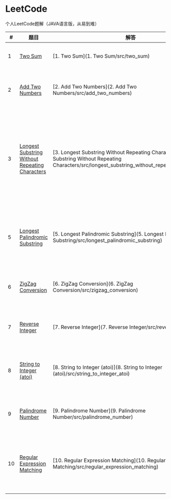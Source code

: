 # LeetCode

个人LeetCode题解（JAVA语言版，从易到难）

| # | 题目 | 解答 | 难度 | 思考 |
|---| ---- | ---- | ---- | ---- |
|1|[Two Sum](https://leetcode.com/problems/two-sum)|[1. Two Sum](1. Two Sum/src/two_sum)|Easy|[1.Two Sum](1. Two Sum/1.Two Sum.txt)|
|2|[Add Two Numbers](https://leetcode.com/problems/add-two-numbers)|[2. Add Two Numbers](2. Add Two Numbers/src/add_two_numbers)|Medium|[2. Add Two Numbers](2. Add Two Numbers/Add Two Numbers.txt)|
|3|[Longest Substring Without Repeating Characters](https://leetcode.com/problems/longest-substring-without-repeating-characters)|[3. Longest Substring Without Repeating Characters](3. Longest Substring Without Repeating Characters/src/longest_substring_without_repeating_characters)|Medium|[3. Longest Substring Without Repeating Characters](3. Longest Substring Without Repeating Characters/3. Longest Substring Without Repeating Characters.txt)|
|5|[Longest Palindromic Substring](https://leetcode.com/problems/longest-palindromic-substring)|[5. Longest Palindromic Substring](5. Longest Palindromic Substring/src/longest_palindromic_substring)|Medium|[5. Longest Palindromic Substring](5. Longest Palindromic Substring/5. Longest Palindromic Substring.txt)|
|6|[ZigZag Conversion](https://leetcode.com/problems/zigzag-conversion)|[6. ZigZag Conversion](6. ZigZag Conversion/src/zigzag_conversion)|Medium|[6. ZigZag Conversion](6. ZigZag Conversion/6. ZigZag Conversion.txt)|
|7|[Reverse Integer](https://leetcode.com/problems/reverse-integer)|[7. Reverse Integer](7. Reverse Integer/src/reverse_integer)|Easy|[7. Reverse Integer](7. Reverse Integer/7. Reverse Integer.txt)|
|8|[String to Integer (atoi)](https://leetcode.com/problems/string-to-integer-atoi)|[8. String to Integer (atoi)](8. String to Integer (atoi)/src/string_to_integer_atoi)|Medium|[8. String to Integer (atoi)](8. String to Integer (atoi)/8. String to Integer (atoi).txt)|
|9|[Palindrome Number](https://leetcode.com/problems/palindrome-number)|[9. Palindrome Number](9. Palindrome Number/src/palindrome_number)|Easy|[9. Palindrome Number](9. Palindrome Number/9. Palindrome Number.txt)|
|10|[Regular Expression Matching](https://leetcode.com/problems/regular-expression-matching)|[10. Regular Expression Matching](10. Regular Expression Matching/src/regular_expression_matching)|Hard|[10. Regular Expression Matching](10. Regular Expression Matching/10. Regular Expression Matching.txt)|
